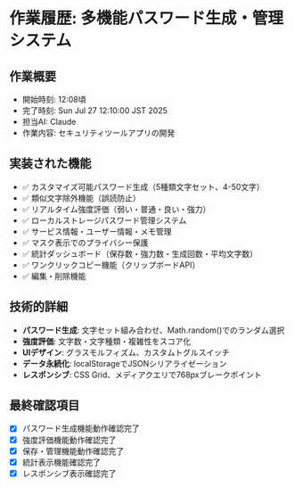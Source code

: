 # 作業履歴: 多機能パスワード生成・管理システム

## 作業概要
- 開始時刻: 12:08頃
- 完了時刻: Sun Jul 27 12:10:00 JST 2025
- 担当AI: Claude
- 作業内容: セキュリティツールアプリの開発

## 実装された機能
- ✅ カスタマイズ可能パスワード生成（5種類文字セット、4-50文字）
- ✅ 類似文字除外機能（誤読防止）
- ✅ リアルタイム強度評価（弱い・普通・良い・強力）
- ✅ ローカルストレージパスワード管理システム
- ✅ サービス情報・ユーザー情報・メモ管理
- ✅ マスク表示でのプライバシー保護
- ✅ 統計ダッシュボード（保存数・強力数・生成回数・平均文字数）
- ✅ ワンクリックコピー機能（クリップボードAPI）
- ✅ 編集・削除機能

## 技術的詳細
- **パスワード生成**: 文字セット組み合わせ、Math.random()でのランダム選択
- **強度評価**: 文字数・文字種類・複雑性をスコア化
- **UIデザイン**: グラスモルフィズム、カスタムトグルスイッチ
- **データ永続化**: localStorageでJSONシリアライゼーション
- **レスポンシブ**: CSS Grid、メディアクエリで768pxブレークポイント

## 最終確認項目
- [x] パスワード生成機能動作確認完了
- [x] 強度評価機能動作確認完了
- [x] 保存・管理機能動作確認完了
- [x] 統計表示機能確認完了
- [x] レスポンシブ表示確認完了
